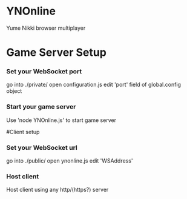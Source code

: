 # YNOnline

Yume Nikki browser multiplayer

# Game Server Setup
### Set your WebSocket port
go into ./private/
open configuration.js
edit 'port' field of global.config object
### Start your game server
Use 'node YNOnline.js' to start game server

#Client setup
### Set your WebSocket url
go into ./public/
open ynonline.js
edit 'WSAddress'
### Host client
Host client using any http/(https?) server
